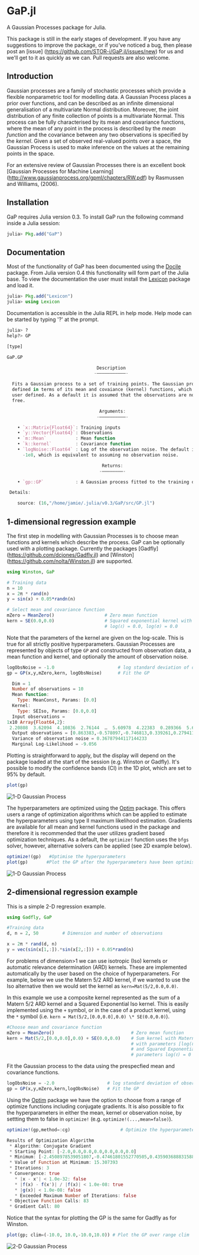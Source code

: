 # GaP.jl

A Gaussian Processes package for Julia. 

This package is still in the early stages of development. If you have any suggestions to improve the package, or if you've noticed a bug, then please post an [issue] (https://github.com/STOR-i/GaP.jl/issues/new) for us and we'll get to it as quickly as we can. Pull requests are also welcome.

## Introduction

Gaussian processes are a family of stochastic processes which provide a flexible nonparametric tool for modelling data. A Gaussian Process places a prior over functions, and can be described as an infinite dimensional generalisation of a multivariate Normal distribution. Moreover, the joint distribution of any finite collection of points is a multivariate Normal. This process can be fully characterised by its mean and covariance functions, where the mean of any point in the process is described by the *mean function* and the covariance between any two observations is specified by the *kernel*. Given a set of observed real-valued points over a space, the Gaussian Process is used to make inference on the values at the remaining points in the space.

For an extensive review of Gaussian Processes there is an excellent book [Gaussian Processes for Machine Learning] (http://www.gaussianprocess.org/gpml/chapters/RW.pdf) by Rasmussen and Williams, (2006).

## Installation

GaP requires Julia version 0.3. To install GaP run the following command inside a Julia session:

```julia
julia> Pkg.add("GaP")
```

## Documentation

Most of the functionality of GaP has been documented using the [Docile](https://github.com/MichaelHatherly/Docile.jl) package. From Julia version 0.4 this functionality will form part of the Julia base. To view the documentation the user must install the [Lexicon](https://github.com/MichaelHatherly/Lexicon.jl) package and load it.

```julia
julia> Pkg.add("Lexicon")
julia> using Lexicon
```

Documentation is accessible in the Julia REPL in help mode. Help mode can be started by typing '?' at the prompt.

```julia
julia> ?
help?> GP

[type]

GaP.GP

                                  Description
                                 -–––––––––––-

  Fits a Gaussian process to a set of training points. The Gaussian process is
  defined in terms of its mean and covaiance (kernel) functions, which are
  user defined. As a default it is assumed that the observations are noise
  free.

                                   Arguments:
                                  -––––––––––-

    • `x::Matrix{Float64}`: Training inputs
    • `y::Vector{Float64}`: Observations
    • `m::Mean`           : Mean function
    • `k::kernel`         : Covariance function
    • `logNoise::Float64` : Log of the observation noise. The default is
      -1e8, which is equivalent to assuming no observation noise.

                                    Returns:
                                   -––––––––-

    • `gp::GP`            : A Gaussian process fitted to the training data

 Details:

	source: (16,"/home/jamie/.julia/v0.3/GaP/src/GP.jl")
```



## 1-dimensional regression example

The first step in modelling with Gaussian Processes is to choose mean functions and kernels which describe the process. GaP can be optionally used with a plotting package. Currently the packages [Gadfly] (https://github.com/dcjones/Gadfly.jl) and [Winston] (https://github.com/nolta/Winston.jl) are supported.

```julia
using Winston, GaP

# Training data
n = 10
x = 2π * rand(n)              
y = sin(x) + 0.05*randn(n)

# Select mean and covariance function
mZero = MeanZero()                   # Zero mean function
kern = SE(0.0,0.0)                   # Squared exponential kernel with parameters
                                     # log(ℓ) = 0.0, log(σ) = 0.0
```

Note that the parameters of the kernel are given on the log-scale. This is true
for all strictly positive hyperparameters. Gaussian Processes are represented
by objects of type `GP` and constructed from observation data, a mean function and kernel, and optionally the amount of observation noise. 

```julia
logObsNoise = -1.0                        # log standard deviation of observation noise (this is optional)
gp = GP(x,y,mZero,kern, logObsNoise)      # Fit the GP

  Dim = 1
  Number of observations = 10
  Mean function:
    Type: MeanConst, Params: [0.0]
  Kernel:
    Type: SEIso, Params: [0.0,0.0]
  Input observations = 
1x10 Array{Float64,2}:
 2.20808  3.62094  4.10836  2.76144  …  5.60978  4.22383  0.289366  5.61989
  Output observations = [0.863383,-0.578097,-0.746813,0.339261,0.279411,0.35201,-0.565207,-0.947441,0.317193,-0.68688]
  Variance of observation noise = 0.36787944117144233
  Marginal Log-Likelihood = -9.056
```

Plotting is straightforward to apply, but the display will depend on the package loaded at the start of the session (e.g. Winston or Gadfly). It's possible to modify the confidence bands (CI) in the 1D plot, which are set to 95% by default. 
```julia
plot(gp)
```
![1-D Gaussian Process](/docs/regression_1d.png?raw=true "1-D Gaussian Process pre-optimization")

The hyperparameters are optimized using the [Optim](https://github.com/JuliaOpt/Optim.jl) package. This offers users a range of optimization algorithms which can be applied to estimate the hyperparameters using type II maximum likelihood estimation. Gradients are available for all mean and kernel functions used in the package and therefore it is recommended that the user utilizes gradient based optimization techniques. As a default, the `optimize!` function uses the `bfgs` solver, however, alternative solvers can be applied (see 2D example below). 
```julia
optimize!(gp)   #Optimise the hyperparameters
plot(gp)       #Plot the GP after the hyperparameters have been optimised 
```

![1-D Gaussian Process](/docs/regression_1da.png?raw=true "1-D Gaussian Process post-optimization")

## 2-dimensional regression example

This is a simple 2-D regression example. 
```julia
using Gadfly, GaP

#Training data
d, n = 2, 50         # Dimension and number of observations

x = 2π * rand(d, n)                               
y = vec(sin(x[1,:]).*sin(x[2,:])) + 0.05*rand(n) 
```
For problems of dimension>1 we can use isotropic (Iso) kernels or automatic relevance determination (ARD) kernels. These are implemented automatically by the user based on the choice of hyperparameters. For example, below we use the Matern 5/2 ARD kernel, if we wanted to use the Iso alternative then we would set the kernel as `kern=Mat(5/2,0.0,0.0)`.

In this example we use a composite kernel represented as the sum of a Matern 5/2 ARD kernel and a Squared Exponential Iso kernel. This is easily implemented using the `+` symbol, or in the case of a product kernel, using the `*` symbol (i.e. `kern = Mat(5/2,[0.0,0.0],0.0) \* SE(0.0,0.0)`).
```julia
#Choose mean and covariance function
mZero = MeanZero()                             # Zero mean function
kern = Mat(5/2,[0.0,0.0],0.0) + SE(0.0,0.0)    # Sum kernel with Matern 5/2 ARD kernel 
                                               # with parameters [log(ℓ₁), log(ℓ₂)] = [0,0] and log(σ) = 0
                                               # and Squared Exponential Iso kernel with
                                               # parameters log(ℓ) = 0 and log(σ) = 0
```
Fit the Gaussian process to the data using the prespecfied mean and covariance functions.
```julia
logObsNoise = -2.0                    # log standard deviation of observation noise (this is optional)
gp = GP(x,y,mZero,kern,logObsNoise)   # Fit the GP
```

Using the [Optim](https://github.com/JuliaOpt/Optim.jl) package we have the option to choose from a range of optimize functions including conjugate gradients. It is also possible to fix the hyperparameters in either the mean, kernel or observation noise, by settting them to false in `optimize!` (e.g. `optimize!(...,mean=false)`).

```julia
optimize!(gp,method=:cg)                   # Optimize the hyperparameters

Results of Optimization Algorithm
 * Algorithm: Conjugate Gradient
 * Starting Point: [-2.0,0.0,0.0,0.0,0.0,0.0,0.0]
 * Minimum: [-2.4508978539051807,-0.47461801552770505,0.43590368883158864,0.3401816678461438,-0.768005238815202,0.0788474114802276,-1.2824416535170349]
 * Value of Function at Minimum: 15.307393
 * Iterations: 3
 * Convergence: true
   * |x - x'| < 1.0e-32: false
   * |f(x) - f(x')| / |f(x)| < 1.0e-08: true
   * |g(x)| < 1.0e-08: false
   * Exceeded Maximum Number of Iterations: false
 * Objective Function Calls: 83
 * Gradient Call: 80
```
Notice that the syntax for plotting the GP is the same for Gadfly as for Winston.
```julia
plot(gp; clim=(-10.0, 10.0,-10.0,10.0)) # Plot the GP over range clim
```

![2-D Gaussian Process](/docs/regression_2d.png?raw=true "2-D Gaussian Process")
